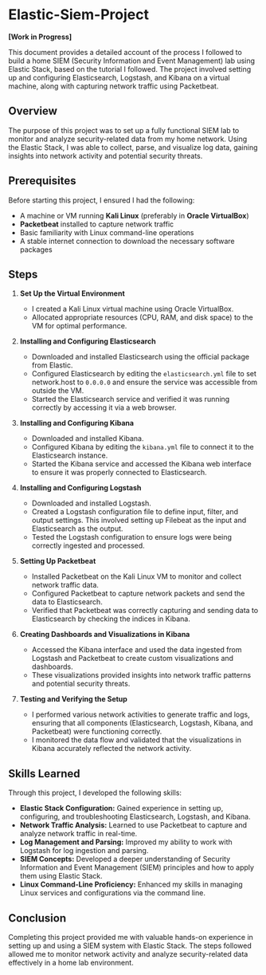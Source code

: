 # Elastic-Siem-Project 

**[Work in Progress]**

This document provides a detailed account of the process I followed to build a home SIEM (Security Information and Event Management) lab using Elastic Stack, based on the tutorial I followed. The project involved setting up and configuring Elasticsearch, Logstash, and Kibana on a virtual machine, along with capturing network traffic using Packetbeat.

## Overview

The purpose of this project was to set up a fully functional SIEM lab to monitor and analyze security-related data from my home network. Using the Elastic Stack, I was able to collect, parse, and visualize log data, gaining insights into network activity and potential security threats.

## Prerequisites

Before starting this project, I ensured I had the following:

- A machine or VM running **Kali Linux** (preferably in **Oracle VirtualBox**)
- **Packetbeat** installed to capture network traffic
- Basic familiarity with Linux command-line operations
- A stable internet connection to download the necessary software packages

## Steps

1. **Set Up the Virtual Environment**
   - I created a Kali Linux virtual machine using Oracle VirtualBox.
   - Allocated appropriate resources (CPU, RAM, and disk space) to the VM for optimal performance.

2. **Installing and Configuring Elasticsearch**
   - Downloaded and installed Elasticsearch using the official package from Elastic.
   - Configured Elasticsearch by editing the `elasticsearch.yml` file to set network.host to `0.0.0.0` and ensure the service was accessible from outside the VM.
   - Started the Elasticsearch service and verified it was running correctly by accessing it via a web browser.

3. **Installing and Configuring Kibana**
   - Downloaded and installed Kibana.
   - Configured Kibana by editing the `kibana.yml` file to connect it to the Elasticsearch instance.
   - Started the Kibana service and accessed the Kibana web interface to ensure it was properly connected to Elasticsearch.

4. **Installing and Configuring Logstash**
   - Downloaded and installed Logstash.
   - Created a Logstash configuration file to define input, filter, and output settings. This involved setting up Filebeat as the input and Elasticsearch as the output.
   - Tested the Logstash configuration to ensure logs were being correctly ingested and processed.

5. **Setting Up Packetbeat**
   - Installed Packetbeat on the Kali Linux VM to monitor and collect network traffic data.
   - Configured Packetbeat to capture network packets and send the data to Elasticsearch.
   - Verified that Packetbeat was correctly capturing and sending data to Elasticsearch by checking the indices in Kibana.

6. **Creating Dashboards and Visualizations in Kibana**
   - Accessed the Kibana interface and used the data ingested from Logstash and Packetbeat to create custom visualizations and dashboards.
   - These visualizations provided insights into network traffic patterns and potential security threats.

7. **Testing and Verifying the Setup**
   - I performed various network activities to generate traffic and logs, ensuring that all components (Elasticsearch, Logstash, Kibana, and Packetbeat) were functioning correctly.
   - I monitored the data flow and validated that the visualizations in Kibana accurately reflected the network activity.

## Skills Learned

Through this project, I developed the following skills:

- **Elastic Stack Configuration:** Gained experience in setting up, configuring, and troubleshooting Elasticsearch, Logstash, and Kibana.
- **Network Traffic Analysis:** Learned to use Packetbeat to capture and analyze network traffic in real-time.
- **Log Management and Parsing:** Improved my ability to work with Logstash for log ingestion and parsing.
- **SIEM Concepts:** Developed a deeper understanding of Security Information and Event Management (SIEM) principles and how to apply them using Elastic Stack.
- **Linux Command-Line Proficiency:** Enhanced my skills in managing Linux services and configurations via the command line.

## Conclusion

Completing this project provided me with valuable hands-on experience in setting up and using a SIEM system with Elastic Stack. The steps followed allowed me to monitor network activity and analyze security-related data effectively in a home lab environment.
